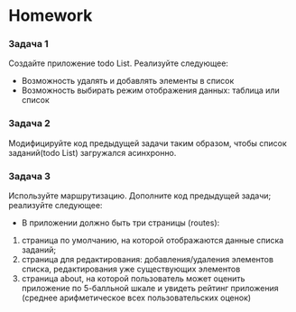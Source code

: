 # Homework 

### Задача 1 
Создайте приложение todo List. Реализуйте следующее: 
* Возможность удалять и добавлять элементы в список 
* Возможность выбирать режим отображения данных: таблица или список 

### Задача 2  
Модифицируйте код предыдущей задачи таким образом, чтобы список заданий(todo List) загружался асинхронно. 

### Задача 3 
Используйте маршрутизацию. Дополните код предыдущей задачи; реализуйте следующее: 
* В приложении должно быть три страницы (routes): 
1. страница по умолчанию, на которой отображаются данные списка заданий;     
2. страница для редактирования: добавления/удаления элементов списка, редактирования уже существующих элементов 
3. страница about, на которой пользователь может оценить приложение по 5-балльной шкале и увидеть рейтинг приложения (среднее арифметическое всех пользовательских оценок) 
